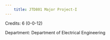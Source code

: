 ```yaml
---
    title: JTD801 Major Project-I
---
```

Credits: 6 (0-0-12)

Department: Department of Electrical Engineering

